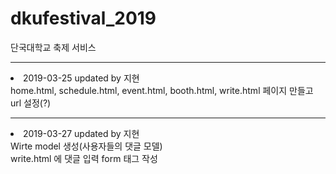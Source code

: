 # dkufestival_2019
단국대학교 축제 서비스
<br>
<hr>
<li>2019-03-25 updated by 지현<br>
home.html, schedule.html, event.html, booth.html, write.html 페이지 만들고 url 설정(?)
<hr>
<li>2019-03-27 updated by 지현<br>
Wirte model 생성(사용자들의 댓글 모델)<br>
write.html 에 댓글 입력 form 태그 작성
